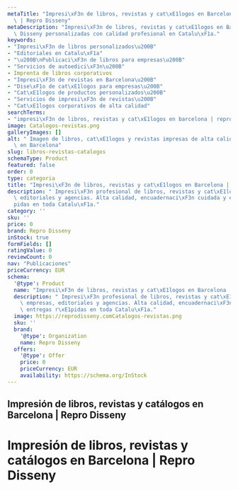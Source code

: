```yaml
---
metaTitle: "Impresi\xF3n de libros, revistas y cat\xE1logos en Barcelona | Repro Disseny\
  \ | Repro Disseny"
metaDescription: "Impresi\xF3n de libros, revistas y cat\xE1logos en Barcelona | Repro\
  \ Disseny personalizadas con calidad profesional en Catalu\xF1a."
keywords:
- "Impresi\xF3n de libros personalizados\u200B"
- "Editoriales en Catalu\xF1a"
- "\u200B\nPublicaci\xF3n de libros para empresas\u200B"
- "Servicios de autoedici\xF3n\u200B"
- Imprenta de libros corporativos
- "Impresi\xF3n de revistas en Barcelona\u200B"
- "Dise\xF1o de cat\xE1logos para empresas\u200B"
- "Cat\xE1logos de productos personalizados\u200B"
- "Servicios de impresi\xF3n de revistas\u200B"
- "Cat\xE1logos corporativos de alta calidad"
searchTerms:
- "impresi\xF3n de libros, revistas y cat\xE1logos en barcelona | repro disseny"
image: Catalogos-revistas.png
galleryImages: []
alt: " Imagen de libros, cat\xE1logos y revistas impresas de alta calidad para empresas\
  \ en Barcelona"
slug: libros-revistas-catalogos
schemaType: Product
featured: false
order: 0
type: categoria
title: "Impresi\xF3n de libros, revistas y cat\xE1logos en Barcelona | Repro Disseny"
description: " Impresi\xF3n profesional de libros, revistas y cat\xE1logos para empresas,\
  \ editoriales y agencias. Alta calidad, encuadernaci\xF3n cuidada y entregas r\xE1\
  pidas en toda Catalu\xF1a."
category: ''
sku: ''
price: 0
brand: Repro Disseny
inStock: true
formFields: []
ratingValue: 0
reviewCount: 0
nav: "Publicaciones"
priceCurrency: EUR
schema:
  '@type': Product
  name: "Impresi\xF3n de libros, revistas y cat\xE1logos en Barcelona | Repro Disseny"
  description: " Impresi\xF3n profesional de libros, revistas y cat\xE1logos para\
    \ empresas, editoriales y agencias. Alta calidad, encuadernaci\xF3n cuidada y\
    \ entregas r\xE1pidas en toda Catalu\xF1a."
  image: https://reprodisseny.comCatalogos-revistas.png
  sku: ''
  brand:
    '@type': Organization
    name: Repro Disseny
  offers:
    '@type': Offer
    price: 0
    priceCurrency: EUR
    availability: https://schema.org/InStock
---
```


## Impresión de libros, revistas y catálogos en Barcelona | Repro Disseny

# Impresión de libros, revistas y catálogos en Barcelona | Repro Disseny
